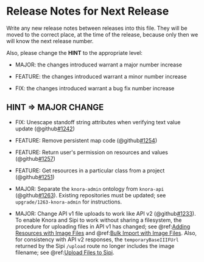 # Release Notes for Next Release

Write any new release notes between releases into this file. They will be moved to the correct place,
at the time of the release, because only then we will know the next release number.

Also, please change the **HINT** to the appropriate level:

- MAJOR: the changes introduced warrant a major number increase

- FEATURE: the changes introduced warrant a minor number increase

- FIX: the changes introduced warrant a bug fix number increase


## HINT => MAJOR CHANGE

- FIX: Unescape standoff string attributes when verifying text value update (@github[#1242](#1242))

- FEATURE: Remove persistent map code (@github[#1254](#1254))

- FEATURE: Return user's permission on resources and values (@github[#1257](#1257))

- FEATURE: Get resources in a particular class from a project (@github[#1251](#1251))

- MAJOR: Separate the `knora-admin` ontology from `knora-api` (@github[#1263](#1263)).
  Existing repositories must be updated; see `upgrade/1263-knora-admin` for instructions.

- MAJOR: Change API v1 file uploads to work like API v2 (@github[#1233](#1233)). To enable
  Knora and Sipi to work without sharing a filesystem, the procedure
  for uploading files in API v1 has changed; see
  @ref:[Adding Resources with Image Files](../03-apis/api-v1/adding-resources.md#adding-resources-with-image-files)
  and @ref:[Bulk Import with Image Files](../03-apis/api-v1/adding-resources.md#bulk-import-with-image-files).
  Also, for consistency with API v2 responses, the `temporaryBaseIIIFUrl` returned by the Sipi 
  `/upload` route no longer includes the image filename; see
  @ref:[Upload Files to Sipi](../03-apis/api-v2/editing-values.md#upload-files-to-sipi).
